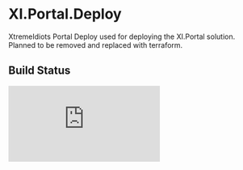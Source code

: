 # XI.Portal.Deploy

XtremeIdiots Portal Deploy used for deploying the XI.Portal solution. Planned to be removed and replaced with terraform.

## Build Status

[![Build Status](https://dev.azure.com/frasermolyneux/XtremeIdiots/_apis/build/status/frasermolyneux.XI.Portal.Deploy?branchName=master)](https://dev.azure.com/frasermolyneux/XtremeIdiots/_build/latest?definitionId=82&branchName=master)
